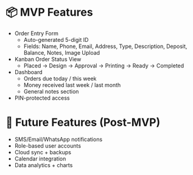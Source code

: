 # 📦 MVP Features

- Order Entry Form
  - Auto-generated 5-digit ID
  - Fields: Name, Phone, Email, Address, Type, Description, Deposit, Balance, Notes, Image Upload
- Kanban Order Status View
  - Placed → Design → Approval → Printing → Ready → Completed
- Dashboard
  - Orders due today / this week
  - Money received last week / last month
  - General notes section
- PIN-protected access

# 🧩 Future Features (Post-MVP)

- SMS/Email/WhatsApp notifications
- Role-based user accounts
- Cloud sync + backups
- Calendar integration
- Data analytics + charts
